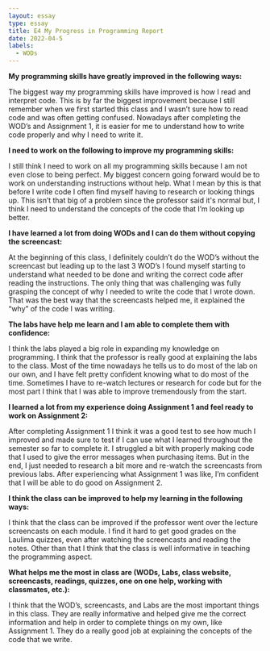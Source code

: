 ```yaml
---
layout: essay
type: essay
title: E4 My Progress in Programming Report
date: 2022-04-5
labels:
  - WODs
---
```


<b>My programming skills have greatly improved in the following ways: </b>
	<p>The biggest way my programming skills have improved is how I read and interpret code. This is by far the biggest improvement because I still remember when we first started this class and I wasn’t sure how to read code and was often getting confused. Nowadays after completing the WOD’s and Assignment 1, it is easier for me to understand how to write code properly and why I need to write it.</p>
<b>I need to work on the following to improve my programming skills:</b>
	<p>I still think I need to work on all my programming skills because I am not even close to being perfect. My biggest concern going forward would be to work on understanding instructions without help. What I mean by this is that before I write code I often find myself having to research or looking things up. This isn’t that big of a problem since the professor said it's normal but, I think I need to understand the concepts of the code that I’m looking up better.</p>
<b>I have learned a lot from doing WODs and I can do them without copying the screencast:</b>
	<p>At the beginning of this class, I definitely couldn’t do the WOD’s without the screencast but leading up to the last 3 WOD’s I found myself starting to understand what needed to be done and writing the correct code after reading the instructions. The only thing that was challenging was fully grasping the concept of why I needed to write the code that I wrote down. That was the best way that the screencasts helped me, it explained the “why” of the code I was writing.</p>
<b>The labs have help me learn and I am able to complete them with confidence:</b>
	<p>I think the labs played a big role in expanding my knowledge on programming. I think that the professor is really good at explaining the labs to the class. Most of the time nowadays he tells us to do most of the lab on our own, and I have felt pretty confident knowing what to do most of the time. Sometimes I have to re-watch lectures or research for code but for the most part I think that I was able to improve tremendously from the start.</p>
<b>I learned a lot from my experience doing Assignment 1 and feel ready to work on Assignment 2:</b>
	<p>After completing Assignment 1 I think it was a good test to see how much I improved and made sure to test if I can use what I learned throughout the semester so far to complete it. I struggled a bit with properly making code that I used to give the error messages when purchasing items. But in the end, I just needed to research a bit more and re-watch the screencasts from previous labs. After experiencing what Assignment 1 was like, I’m confident that I will be able to do good on Assignment 2.</p>
<b>I think the class can be improved to help my learning in the following ways:</b>
	<p>I think that the class can be improved if the professor went over the lecture screencasts on each module. I find it hard to get good grades on the Laulima quizzes, even after watching the screencasts and reading the notes. Other than that I think that the class is well informative in teaching the programming aspect.</p>
<b>What helps me the most in class are (WODs, Labs, class website, screencasts, readings, quizzes, one on one help, working with classmates, etc.):</b>
	<p>I think that the WOD’s, screencasts, and Labs are the most important things in this class. They are really informative and helped give me the correct information and help in order to complete things on my own, like Assignment 1. They do a really good job at explaining the concepts of the code that we write.</p>

